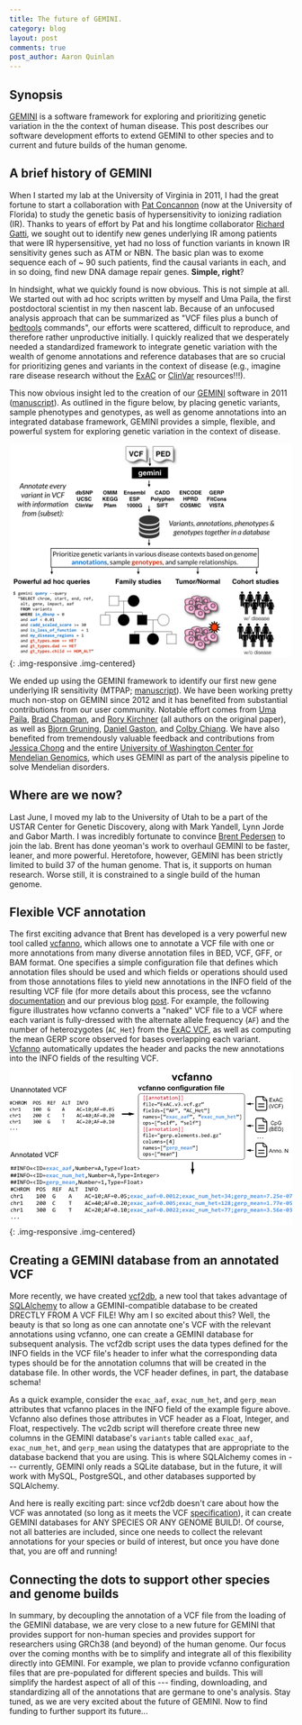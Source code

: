 ```yaml
---
title: The future of GEMINI. 
category: blog
layout: post
comments: true
post_author: Aaron Quinlan
---
```


Synopsis
-------------
[GEMINI](http://gemini.readthedocs.org/en/latest/) is a software framework for exploring and prioritizing genetic variation in the the context of human disease. This post describes our software development efforts to extend GEMINI to other species and to current and future builds of the human genome.

A brief history of GEMINI
-------------------------

When I started my lab at the University of Virginia in 2011, I had the great fortune to start a collaboration with [Pat Concannon](http://diabetes.ufl.edu/research/our-team/patrick-concannon/) (now at the University of Florida) to study the genetic basis of hypersensitivity to ionizing radiation (IR). Thanks to years of effort by Pat and his longtime collaborator [Richard Gatti](http://people.healthsciences.ucla.edu/institution/personnel?personnel_id=8090), we sought out to identify new genes underlying IR among patients that were IR hypersensitive, yet had no loss of function variants in known IR sensitivity genes such as ATM or NBN. The basic plan was to exome sequence each of ~ 90 such patients, find the causal variants in each, and in so doing, find new DNA damage repair genes. **Simple, right**?

In hindsight, what we quickly found is now obvious. This is not simple at all. We started out with ad hoc scripts written by myself and Uma Paila, the first postdoctoral scientist in my then nascent lab. Because of an unfocused analysis approach that can be summarized as "VCF files plus a bunch of [bedtools](http://bedtools.readthedocs.org/en/latest/) commands", our efforts were scattered, difficult to reproduce, and therefore rather unproductive initially. I quickly realized that we desperately needed a standardized framework to integrate genetic variation with the wealth of genome annotations and reference databases that are so crucial for prioritizing genes and variants in the context of disease (e.g., imagine rare disease research without the [ExAC](http://exac.broadinstitute.org/) or [ClinVar](http://www.ncbi.nlm.nih.gov/clinvar/) resources!!!).

This now obvious insight led to the creation of our [GEMINI](http://gemini.readthedocs.org/en/latest/) software in 2011 ([manuscript](http://journals.plos.org/ploscompbiol/article?id=10.1371/journal.pcbi.1003153)). As outlined in the figure below, by placing genetic variants, sample phenotypes and genotypes, as well as genome annotations into an integrated database framework, GEMINI provides a simple, flexible, and powerful system for exploring genetic variation in the context of disease.

![gemini overview](/img/blog/gemini_overview.png){: .img-responsive .img-centered}

We ended up using the GEMINI framework to identify our first new gene underlying IR sensitivity (MTPAP; [manuscript](http://www.ncbi.nlm.nih.gov/pubmed/24651433)). We have been working pretty much non-stop on GEMINI since 2012 and it has benefited from substantial contributions from our user community. Notable effort comes from [Uma Paila](https://github.com/udp3f), [Brad Chapman](https://github.com/chapmanb), and [Rory Kirchner](https://github.com/roryk) (all authors on the original paper), as well as [Bjorn Gruning](https://github.com/bgruening), [Daniel Gaston](https://github.com/dgaston), and [Colby Chiang](https://github.com/cc2qe). We have also benefited from tremendously valuable feedback and contributions from [Jessica Chong](https://twitter.com/jxchong) and the entire [University of Washington Center for Mendelian Genomics](http://uwcmg.org/), which uses GEMINI as part of the analysis pipeline to solve Mendelian disorders.

Where are we now?
-----------------
Last June, I moved my lab to the University of Utah to be a part of the USTAR Center for Genetic Discovery, along with Mark Yandell, Lynn Jorde and Gabor Marth. I was incredibly fortunate to convince [Brent Pedersen](https://github.com/brentp) to join the lab. Brent has done yeoman's work to overhaul GEMINI to be faster, leaner, and more powerful. Heretofore, however, GEMINI has been strictly limited to build 37 of the human genome. That is, it supports on human research. Worse still, it is constrained to a single build of the human genome. 


Flexible VCF annotation
-----------------------------------------------
The first exciting advance that Brent has developed is a very powerful new tool called [vcfanno](https://github.com/brentp/vcfanno), which allows one to annotate a VCF file with one or more annotations from many diverse annotation files in BED, VCF, GFF, or BAM format. One specifies a simple configuration file that defines which annotation files should be used and which fields or operations should used from those annotations files to yield new annotations in the INFO field of the resulting VCF file (for more details about this process, see the vcfanno [documentation](https://github.com/brentp/vcfanno) and our previous blog [post](http://127.0.0.1:4000/blog/2016/01/08/combine-ExAC-w-vcfanno.html). For example, the following figure illustrates how vcfanno converts a "naked" VCF file to a VCF where each variant is fully-dressed with the alternate allele frequency (``AF``) and the number of heterozygotes (``AC_Het``) from the [ExAC VCF](ftp://ftp.broadinstitute.org/pub/ExAC_release/release0.3/), as well as computing the mean GERP score observed for bases overlapping each variant. [Vcfanno](https://github.com/brentp/vcfanno) automatically updates the header and packs the new annotations into the INFO fields of the resulting VCF.

![gemini overview](/img/blog/vcfanno-overview.png){: .img-responsive .img-centered}

Creating a GEMINI database from an annotated VCF 
-------------------------------------------------
More recently, we have created [vcf2db](https://github.com/quinlan-lab/vcf2db), a new tool that takes advantage of [SQLAlchemy](http://www.sqlalchemy.org/) to allow a GEMINI-compatible database to be created DRECTLY FROM A VCF FILE! Why am I so excited about this? Well, the beauty is that so long as one can annotate one's VCF with the relevant annotations using vcfanno, one can create a GEMINI database for subsequent analysis. The vcf2db script uses the data types defined for the INFO fields in the VCF file's header to infer what the corresponding data types should be for the annotation columns that will be created in the database file. In other words, the VCF header defines, in part, the database schema! 

As a quick example, consider the ``exac_aaf``, ``exac_num_het``, and ``gerp_mean`` attributes that vcfanno places in the INFO field of the example figure above. Vcfanno also defines those attributes in VCF header as a Float, Integer, and Float, respectively. The vc2db script will therefore create three new columns in the GEMINI database's ``variants`` table called ``exac_aaf``, ``exac_num_het``, and ``gerp_mean`` using the  datatypes that are appropriate to the database backend that you are using. This is where SQLAlchemy comes in --- currently, GEMINI only reads a SQLite database, but in the future, it will work with MySQL, PostgreSQL, and other databases supported by SQLAlchemy.

And here is really exciting part: since vcf2db doesn't care about how the VCF was annotated (so long as it meets the VCF [specification](https://samtools.github.io/hts-specs/)), it can create GEMINI databases for ANY SPECIES OR ANY GENOME BUILD!. Of course, not all batteries are included, since one needs to collect the relevant annotations for your species or build of interest, but once you have done that, you are off and running!


Connecting the dots to support other species and genome builds
---------------------------------------------------------------
In summary, by decoupling the annotation of a VCF file from the loading of the GEMINI database, we are very close to a new future for GEMINI that provides support for non-human species and provides support for researchers using GRCh38 (and beyond) of the human genome. Our focus over the coming months with be to simplify and integrate all of this flexibility directly into GEMINI. For example, we plan to provide vcfanno configuration files that are pre-populated for different species and builds. This will simplify the hardest aspect of all of this --- finding, downloading, and standardizing all of the annotations that are germane to one's analysis. Stay tuned, as we are very excited about the future of GEMINI. Now to find funding to further support its future...

